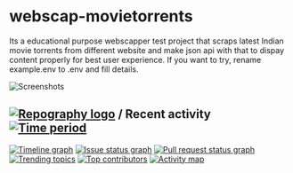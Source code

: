 # webscap-movietorrents
Its a educational purpose webscapper test project that scraps latest Indian movie torrents  from different website and make json api with that to dispay content properly for best user experience. If you want to try, rename example.env to .env and fill details.

![Screenshots](https://github.com/sudheerneo/webscrapmoviesweb.png/blob/main/webscrapmoviesweb.png?raw=true)


## [![Repography logo](https://images.repography.com/logo.svg)](https://repography.com) / Recent activity [![Time period](https://images.repography.com/35428199/sudheerneo/webscap-movietorrents/recent-activity/_60p67ceJg9uDcp4I6oS1ga0ww3UX_SDz6XckpH1zH8/S_1FJNaXYzusVjlJNwNjU9SfwUPEAN4xt9UsudbHVNk_badge.svg)](https://repography.com)
[![Timeline graph](https://images.repography.com/35428199/sudheerneo/webscap-movietorrents/recent-activity/_60p67ceJg9uDcp4I6oS1ga0ww3UX_SDz6XckpH1zH8/S_1FJNaXYzusVjlJNwNjU9SfwUPEAN4xt9UsudbHVNk_timeline.svg)](https://github.com/sudheerneo/webscap-movietorrents/commits)
[![Issue status graph](https://images.repography.com/35428199/sudheerneo/webscap-movietorrents/recent-activity/_60p67ceJg9uDcp4I6oS1ga0ww3UX_SDz6XckpH1zH8/S_1FJNaXYzusVjlJNwNjU9SfwUPEAN4xt9UsudbHVNk_issues.svg)](https://github.com/sudheerneo/webscap-movietorrents/issues)
[![Pull request status graph](https://images.repography.com/35428199/sudheerneo/webscap-movietorrents/recent-activity/_60p67ceJg9uDcp4I6oS1ga0ww3UX_SDz6XckpH1zH8/S_1FJNaXYzusVjlJNwNjU9SfwUPEAN4xt9UsudbHVNk_prs.svg)](https://github.com/sudheerneo/webscap-movietorrents/pulls)
[![Trending topics](https://images.repography.com/35428199/sudheerneo/webscap-movietorrents/recent-activity/_60p67ceJg9uDcp4I6oS1ga0ww3UX_SDz6XckpH1zH8/S_1FJNaXYzusVjlJNwNjU9SfwUPEAN4xt9UsudbHVNk_words.svg)](https://github.com/sudheerneo/webscap-movietorrents/commits)
[![Top contributors](https://images.repography.com/35428199/sudheerneo/webscap-movietorrents/recent-activity/_60p67ceJg9uDcp4I6oS1ga0ww3UX_SDz6XckpH1zH8/S_1FJNaXYzusVjlJNwNjU9SfwUPEAN4xt9UsudbHVNk_users.svg)](https://github.com/sudheerneo/webscap-movietorrents/graphs/contributors)
[![Activity map](https://images.repography.com/35428199/sudheerneo/webscap-movietorrents/recent-activity/_60p67ceJg9uDcp4I6oS1ga0ww3UX_SDz6XckpH1zH8/S_1FJNaXYzusVjlJNwNjU9SfwUPEAN4xt9UsudbHVNk_map.svg)](https://github.com/sudheerneo/webscap-movietorrents/commits)

